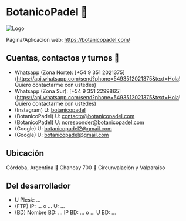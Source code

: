 # BotanicoPadel 🎾

![Logo](https://botanicopadel.com/PublicSharing/logo.png)

Página/Aplicacion web: https://botanicopadel.com/

## Cuentas, contactos y turnos 📅
- Whatsapp (Zona Norte): [+54 9 351 2021375](https://api.whatsapp.com/send?phone=5493512021375&text=Hola! Quiero contactarme con ustedes)
- Whatsapp (Zona Sur): [+54 9 351 2299865](https://api.whatsapp.com/send?phone=5493512021375&text=Hola! Quiero contactarme con ustedes)
- (Instagram) U: [botanicopadel](https://www.instagram.com/botanicopadel)
- (BotanicoPadel) U: contacto@botanicopadel.com
- (BotanicoPadel) U: noresponder@botanicopadel.com
- (Google) U: botanicopadel2@gmail.com
- (Google) U: botanicopadel@gmail.com

## Ubicación
Córdoba, Argentina
📍 Chancay 700
📍 Circunvalación y Valparaiso

## Del desarrollador
- U Plesk: ...
- (FTP) IP: ... o ... U: ...
- (BD) Nombre BD: ... IP BD: ...  o ... U BD: ...
